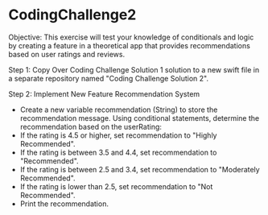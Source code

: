 # CodingChallenge2

Objective: This exercise will test your knowledge of conditionals and logic by creating a feature in a theoretical app that provides recommendations based on user ratings and reviews.


Step 1: Copy Over Coding Challenge Solution 1 solution to a new swift file in a separate repository named "Coding Challenge Solution 2".


Step 2: Implement New Feature Recommendation System
- Create a new variable recommendation (String) to store the recommendation message.
Using conditional statements, determine the recommendation based on the userRating:
- If the rating is 4.5 or higher, set recommendation to "Highly Recommended".
- If the rating is between 3.5 and 4.4, set recommendation to "Recommended".
- If the rating is between 2.5 and 3.4, set recommendation to "Moderately Recommended".
- If the rating is lower than 2.5, set recommendation to "Not Recommended".
- Print the recommendation.
